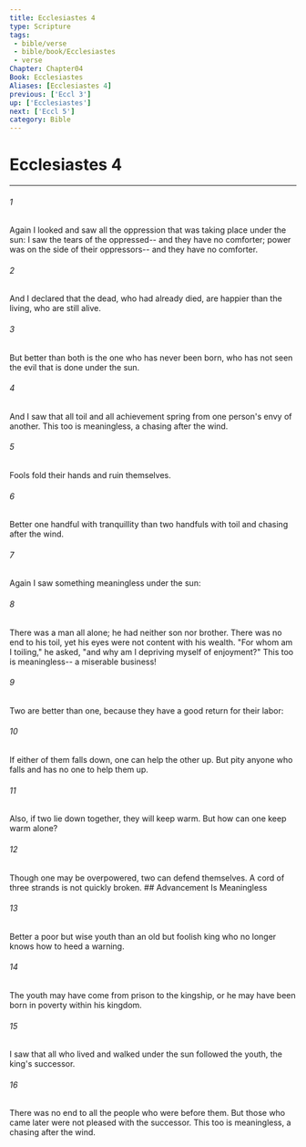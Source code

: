 ```yaml
---
title: Ecclesiastes 4
type: Scripture
tags:
 - bible/verse
 - bible/book/Ecclesiastes
 - verse
Chapter: Chapter04
Book: Ecclesiastes
Aliases: [Ecclesiastes 4]
previous: ['Eccl 3']
up: ['Ecclesiastes']
next: ['Eccl 5']
category: Bible
---
```

# Ecclesiastes 4

***


###### 1 
Again I looked and saw all the oppression that was taking place under the sun: I saw the tears of the oppressed-- and they have no comforter; power was on the side of their oppressors-- and they have no comforter. 

###### 2 
And I declared that the dead, who had already died, are happier than the living, who are still alive. 

###### 3 
But better than both is the one who has never been born, who has not seen the evil that is done under the sun. 

###### 4 
And I saw that all toil and all achievement spring from one person's envy of another. This too is meaningless, a chasing after the wind. 

###### 5 
Fools fold their hands and ruin themselves. 

###### 6 
Better one handful with tranquillity than two handfuls with toil and chasing after the wind. 

###### 7 
Again I saw something meaningless under the sun: 

###### 8 
There was a man all alone; he had neither son nor brother. There was no end to his toil, yet his eyes were not content with his wealth. "For whom am I toiling," he asked, "and why am I depriving myself of enjoyment?" This too is meaningless-- a miserable business! 

###### 9 
Two are better than one, because they have a good return for their labor: 

###### 10 
If either of them falls down, one can help the other up. But pity anyone who falls and has no one to help them up. 

###### 11 
Also, if two lie down together, they will keep warm. But how can one keep warm alone? 

###### 12 
Though one may be overpowered, two can defend themselves. A cord of three strands is not quickly broken. ## Advancement Is Meaningless 

###### 13 
Better a poor but wise youth than an old but foolish king who no longer knows how to heed a warning. 

###### 14 
The youth may have come from prison to the kingship, or he may have been born in poverty within his kingdom. 

###### 15 
I saw that all who lived and walked under the sun followed the youth, the king's successor. 

###### 16 
There was no end to all the people who were before them. But those who came later were not pleased with the successor. This too is meaningless, a chasing after the wind. 

